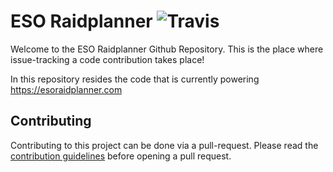 # ESO Raidplanner ![Travis](https://travis-ci.org/ESORaidplanner/ESORaidplanner.svg?branch=master)

Welcome to the ESO Raidplanner Github Repository. This is the place where issue-tracking a code contribution takes place!

In this repository resides the code that is currently powering https://esoraidplanner.com

## Contributing

Contributing to this project can be done via a pull-request. Please read the [contribution guidelines](https://github.com/ESORaidplanner/ESORaidplanner/wiki/Contribution-Guidelines) before opening a pull request.